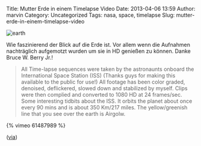 Title: Mutter Erde in einem Timelapse Video
Date: 2013-04-06 13:59
Author: marvin
Category: Uncategorized
Tags: nasa, space, timelapse
Slug: mutter-erde-in-einem-timelapse-video

![earth]({static}/images/earth.jpg)

Wie faszinierend der Blick auf die Erde ist. Vor allem wenn die
Aufnahmen nachträglich aufgemotzt wurden um sie in HD genießen zu
können. Danke Bruce W. Berry Jr.!

> All Time-lapse sequences were taken by the astronaunts onboard the
> International Space Station (ISS) (Thanks guys for making this
> available to the public for use!) All footage has been color graded,
> denoised, deflickered, slowed down and stabilized by myself. Clips
> were then complied and converted to 1080 HD at 24 frames/sec.  
>  Some interesting tidbits about the ISS. It orbits the planet about
> once every 90 mins and is about 350 Km/217 miles. The yellow/greenish
> line that you see over the earth is Airgolw.

{% vimeo 61487989 %}

([via](http://www.petapixel.com/2013/04/04/time-lapse-shows-what-earth-looks-like-to-astronauts-on-the-iss/))

